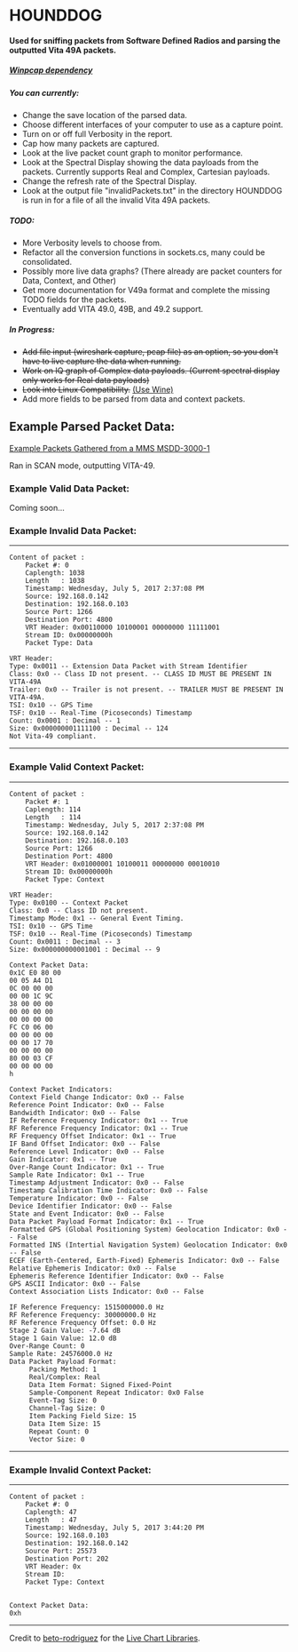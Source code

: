 # HOUNDDOG

#### Used for sniffing packets from Software Defined Radios and parsing the outputted Vita 49A packets.

##### [Winpcap dependency](https://www.winpcap.org/)

##### You can currently:
* Change the save location of the parsed data.
* Choose different interfaces of your computer to use as a capture point.
* Turn on or off full Verbosity in the report.
* Cap how many packets are captured.
* Look at the live packet count graph to monitor performance.
* Look at the Spectral Display showing the data payloads from the packets. Currently supports Real and Complex, Cartesian payloads.
* Change the refresh rate of the Spectral Display.
* Look at the output file "invalidPackets.txt" in the directory HOUNDDOG is run in for a file of all the invalid Vita 49A packets.

##### TODO:
* More Verbosity levels to choose from.
* Refactor all the conversion functions in sockets.cs, many could be consolidated.
* Possibly more live data graphs? (There already are packet counters for Data, Context, and Other)
* Get more documentation for V49a format and complete the missing TODO fields for the packets.
* Eventually add VITA 49.0, 49B, and 49.2 support.

##### In Progress:
* ~~Add file input (wireshark capture, pcap file) as an option, so you don't have to live capture the data when running.~~
* ~~Work on IQ graph of Complex data payloads. (Current spectral display only works for Real data payloads)~~
* ~~Look into Linux Compatibility.~~ [(Use Wine)](https://www.winehq.org/)
* Add more fields to be parsed from data and context packets.


## Example Parsed Packet Data:
[Example Packets Gathered from a MMS MSDD-3000-1](https://www.mms-rf.com/products/msdd-3000-pps)

Ran in SCAN mode, outputting VITA-49.
### Example Valid Data Packet:
Coming soon...

### Example Invalid Data Packet:
-----------------------------------------
	Content of packet : 
	    Packet #: 0
		Caplength: 1038
		Length   : 1038
		Timestamp: Wednesday, July 5, 2017 2:37:08 PM
	    Source: 192.168.0.142
	    Destination: 192.168.0.103
	    Source Port: 1266
	    Destination Port: 4800
	    VRT Header: 0x00110000 10100001 00000000 11111001
	    Stream ID: 0x00000000h
	    Packet Type: Data

	VRT Header: 
	Type: 0x0011 -- Extension Data Packet with Stream Identifier
	Class: 0x0 -- Class ID not present. -- CLASS ID MUST BE PRESENT IN VITA-49A
	Trailer: 0x0 -- Trailer is not present. -- TRAILER MUST BE PRESENT IN VITA-49A.
	TSI: 0x10 -- GPS Time
	TSF: 0x10 -- Real-Time (Picoseconds) Timestamp
	Count: 0x0001 : Decimal -- 1
	Size: 0x000000001111100 : Decimal -- 124
	Not Vita-49 compliant.

-----------------------------------------

### Example Valid Context Packet:

-----------------------------------------
	Content of packet : 
	    Packet #: 1
		Caplength: 114
		Length   : 114
		Timestamp: Wednesday, July 5, 2017 2:37:08 PM
	    Source: 192.168.0.142
	    Destination: 192.168.0.103
	    Source Port: 1266
	    Destination Port: 4800
	    VRT Header: 0x01000001 10100011 00000000 00010010
	    Stream ID: 0x00000000h
	    Packet Type: Context

	VRT Header: 
	Type: 0x0100 -- Context Packet
	Class: 0x0 -- Class ID not present.
	Timestamp Mode: 0x1 -- General Event Timing.
	TSI: 0x10 -- GPS Time
	TSF: 0x10 -- Real-Time (Picoseconds) Timestamp
	Count: 0x0011 : Decimal -- 3
	Size: 0x000000000001001 : Decimal -- 9

	Context Packet Data:
	0x1C E0 80 00 
	00 05 A4 D1 
	0C 00 00 00 
	00 00 1C 9C 
	38 00 00 00 
	00 00 00 00 
	00 00 00 00 
	FC C0 06 00 
	00 00 00 00 
	00 00 17 70 
	00 00 00 00 
	80 00 03 CF 
	00 00 00 00 
	h

	Context Packet Indicators:
	Context Field Change Indicator: 0x0 -- False
	Reference Point Indicator: 0x0 -- False
	Bandwidth Indicator: 0x0 -- False
	IF Reference Frequency Indicator: 0x1 -- True
	RF Reference Frequency Indicator: 0x1 -- True
	RF Frequency Offset Indicator: 0x1 -- True
	IF Band Offset Indicator: 0x0 -- False
	Reference Level Indicator: 0x0 -- False
	Gain Indicator: 0x1 -- True
	Over-Range Count Indicator: 0x1 -- True
	Sample Rate Indicator: 0x1 -- True
	Timestamp Adjustment Indicator: 0x0 -- False
	Timestamp Calibration Time Indicator: 0x0 -- False
	Temperature Indicator: 0x0 -- False
	Device Identifier Indicator: 0x0 -- False
	State and Event Indicator: 0x0 -- False
	Data Packet Payload Format Indicator: 0x1 -- True
	Formatted GPS (Global Positioning System) Geolocation Indicator: 0x0 -- False
	Formatted INS (Intertial Navigation System) Geolocation Indicator: 0x0 -- False
	ECEF (Earth-Centered, Earth-Fixed) Ephemeris Indicator: 0x0 -- False
	Relative Ephemeris Indicator: 0x0 -- False
	Ephemeris Reference Identifier Indicator: 0x0 -- False
	GPS ASCII Indicator: 0x0 -- False
	Context Association Lists Indicator: 0x0 -- False

	IF Reference Frequency: 1515000000.0 Hz
	RF Reference Frequency: 30000000.0 Hz
	RF Reference Frequency Offset: 0.0 Hz
	Stage 2 Gain Value: -7.64 dB
	Stage 1 Gain Value: 12.0 dB
	Over-Range Count: 0
	Sample Rate: 24576000.0 Hz
	Data Packet Payload Format:
	     Packing Method: 1
	     Real/Complex: Real
	     Data Item Format: Signed Fixed-Point
	     Sample-Component Repeat Indicator: 0x0 False
	     Event-Tag Size: 0
	     Channel-Tag Size: 0
	     Item Packing Field Size: 15
	     Data Item Size: 15
	     Repeat Count: 0
	     Vector Size: 0

-----------------------------------------

### Example Invalid Context Packet:
-----------------------------------------
	Content of packet : 
	    Packet #: 0
		Caplength: 47
		Length   : 47
		Timestamp: Wednesday, July 5, 2017 3:44:20 PM
	    Source: 192.168.0.103
	    Destination: 192.168.0.142
	    Source Port: 25573
	    Destination Port: 202
	    VRT Header: 0x
	    Stream ID: 
	    Packet Type: Context


	Context Packet Data:
	0xh


-----------------------------------------

Credit to [beto-rodriguez](https://github.com/beto-rodriguez) for the [Live Chart Libraries](https://github.com/beto-rodriguez/Live-Charts).
